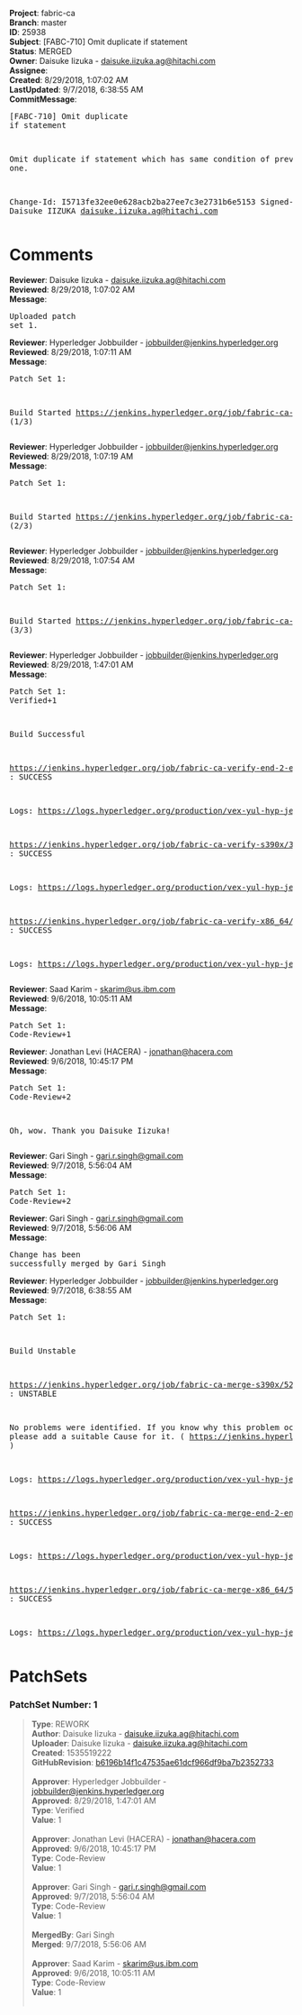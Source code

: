 <strong>Project</strong>: fabric-ca<br><strong>Branch</strong>: master<br><strong>ID</strong>: 25938<br><strong>Subject</strong>: [FABC-710] Omit duplicate if statement<br><strong>Status</strong>: MERGED<br><strong>Owner</strong>: Daisuke Iizuka - daisuke.iizuka.ag@hitachi.com<br><strong>Assignee</strong>:<br><strong>Created</strong>: 8/29/2018, 1:07:02 AM<br><strong>LastUpdated</strong>: 9/7/2018, 6:38:55 AM<br><strong>CommitMessage</strong>:<br><pre>[FABC-710] Omit duplicate if statement

Omit duplicate if statement
which has same condition of previous one.

Change-Id: I5713fe32ee0e628acb2ba27ee7c3e2731b6e5153
Signed-off-by: Daisuke IIZUKA <daisuke.iizuka.ag@hitachi.com>
</pre><h1>Comments</h1><strong>Reviewer</strong>: Daisuke Iizuka - daisuke.iizuka.ag@hitachi.com<br><strong>Reviewed</strong>: 8/29/2018, 1:07:02 AM<br><strong>Message</strong>: <pre>Uploaded patch set 1.</pre><strong>Reviewer</strong>: Hyperledger Jobbuilder - jobbuilder@jenkins.hyperledger.org<br><strong>Reviewed</strong>: 8/29/2018, 1:07:11 AM<br><strong>Message</strong>: <pre>Patch Set 1:

Build Started https://jenkins.hyperledger.org/job/fabric-ca-verify-s390x/3397/ (1/3)</pre><strong>Reviewer</strong>: Hyperledger Jobbuilder - jobbuilder@jenkins.hyperledger.org<br><strong>Reviewed</strong>: 8/29/2018, 1:07:19 AM<br><strong>Message</strong>: <pre>Patch Set 1:

Build Started https://jenkins.hyperledger.org/job/fabric-ca-verify-end-2-end-x86_64/687/ (2/3)</pre><strong>Reviewer</strong>: Hyperledger Jobbuilder - jobbuilder@jenkins.hyperledger.org<br><strong>Reviewed</strong>: 8/29/2018, 1:07:54 AM<br><strong>Message</strong>: <pre>Patch Set 1:

Build Started https://jenkins.hyperledger.org/job/fabric-ca-verify-x86_64/3305/ (3/3)</pre><strong>Reviewer</strong>: Hyperledger Jobbuilder - jobbuilder@jenkins.hyperledger.org<br><strong>Reviewed</strong>: 8/29/2018, 1:47:01 AM<br><strong>Message</strong>: <pre>Patch Set 1: Verified+1

Build Successful 

https://jenkins.hyperledger.org/job/fabric-ca-verify-end-2-end-x86_64/687/ : SUCCESS

Logs: https://logs.hyperledger.org/production/vex-yul-hyp-jenkins-3/fabric-ca-verify-end-2-end-x86_64/687

https://jenkins.hyperledger.org/job/fabric-ca-verify-s390x/3397/ : SUCCESS

Logs: https://logs.hyperledger.org/production/vex-yul-hyp-jenkins-3/fabric-ca-verify-s390x/3397

https://jenkins.hyperledger.org/job/fabric-ca-verify-x86_64/3305/ : SUCCESS

Logs: https://logs.hyperledger.org/production/vex-yul-hyp-jenkins-3/fabric-ca-verify-x86_64/3305</pre><strong>Reviewer</strong>: Saad Karim - skarim@us.ibm.com<br><strong>Reviewed</strong>: 9/6/2018, 10:05:11 AM<br><strong>Message</strong>: <pre>Patch Set 1: Code-Review+1</pre><strong>Reviewer</strong>: Jonathan Levi (HACERA) - jonathan@hacera.com<br><strong>Reviewed</strong>: 9/6/2018, 10:45:17 PM<br><strong>Message</strong>: <pre>Patch Set 1: Code-Review+2

Oh, wow. Thank you Daisuke Iizuka!</pre><strong>Reviewer</strong>: Gari Singh - gari.r.singh@gmail.com<br><strong>Reviewed</strong>: 9/7/2018, 5:56:04 AM<br><strong>Message</strong>: <pre>Patch Set 1: Code-Review+2</pre><strong>Reviewer</strong>: Gari Singh - gari.r.singh@gmail.com<br><strong>Reviewed</strong>: 9/7/2018, 5:56:06 AM<br><strong>Message</strong>: <pre>Change has been successfully merged by Gari Singh</pre><strong>Reviewer</strong>: Hyperledger Jobbuilder - jobbuilder@jenkins.hyperledger.org<br><strong>Reviewed</strong>: 9/7/2018, 6:38:55 AM<br><strong>Message</strong>: <pre>Patch Set 1:

Build Unstable 

https://jenkins.hyperledger.org/job/fabric-ca-merge-s390x/528/ : UNSTABLE

No problems were identified. If you know why this problem occurred, please add a suitable Cause for it. ( https://jenkins.hyperledger.org/job/fabric-ca-merge-s390x/528/ )

Logs: https://logs.hyperledger.org/production/vex-yul-hyp-jenkins-3/fabric-ca-merge-s390x/528

https://jenkins.hyperledger.org/job/fabric-ca-merge-end-2-end-x86_64/117/ : SUCCESS

Logs: https://logs.hyperledger.org/production/vex-yul-hyp-jenkins-3/fabric-ca-merge-end-2-end-x86_64/117

https://jenkins.hyperledger.org/job/fabric-ca-merge-x86_64/530/ : SUCCESS

Logs: https://logs.hyperledger.org/production/vex-yul-hyp-jenkins-3/fabric-ca-merge-x86_64/530</pre><h1>PatchSets</h1><h3>PatchSet Number: 1</h3><blockquote><strong>Type</strong>: REWORK<br><strong>Author</strong>: Daisuke Iizuka - daisuke.iizuka.ag@hitachi.com<br><strong>Uploader</strong>: Daisuke Iizuka - daisuke.iizuka.ag@hitachi.com<br><strong>Created</strong>: 1535519222<br><strong>GitHubRevision</strong>: [b6196b14f1c47535ae61dcf966df9ba7b2352733](https://github.com/hyperledger/fabric-ca/commit/b6196b14f1c47535ae61dcf966df9ba7b2352733)<br><br><strong>Approver</strong>: Hyperledger Jobbuilder - jobbuilder@jenkins.hyperledger.org<br><strong>Approved</strong>: 8/29/2018, 1:47:01 AM<br><strong>Type</strong>: Verified<br><strong>Value</strong>: 1<br><br><strong>Approver</strong>: Jonathan Levi (HACERA) - jonathan@hacera.com<br><strong>Approved</strong>: 9/6/2018, 10:45:17 PM<br><strong>Type</strong>: Code-Review<br><strong>Value</strong>: 1<br><br><strong>Approver</strong>: Gari Singh - gari.r.singh@gmail.com<br><strong>Approved</strong>: 9/7/2018, 5:56:04 AM<br><strong>Type</strong>: Code-Review<br><strong>Value</strong>: 1<br><br><strong>MergedBy</strong>: Gari Singh<br><strong>Merged</strong>: 9/7/2018, 5:56:06 AM<br><br><strong>Approver</strong>: Saad Karim - skarim@us.ibm.com<br><strong>Approved</strong>: 9/6/2018, 10:05:11 AM<br><strong>Type</strong>: Code-Review<br><strong>Value</strong>: 1<br><br></blockquote>